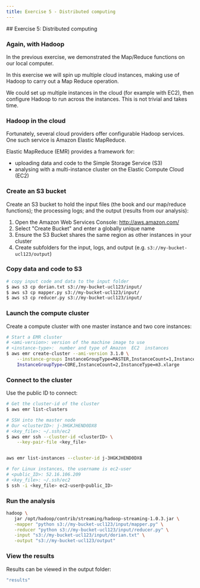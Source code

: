 ```yaml
---
title: Exercise 5 - Distributed computing
---
```


## Exercise 5: Distributed computing

### Again, with Hadoop

In the previous exercise, we demonstrated the Map/Reduce functions on our local computer.

In this exercise we will spin up multiple cloud instances, making use of Hadoop to carry out a Map Reduce operation.

We could set up multiple instances in the cloud (for example with EC2), then configure Hadoop to run across the instances. This is not trivial and takes time. 

### Hadoop in the cloud

Fortunately, several cloud providers offer configurable Hadoop services. One such service is Amazon Elastic MapReduce.

Elastic MapReduce (EMR) provides a framework for:

- uploading data and code to the Simple Storage Service (S3)
- analysing with a multi-instance cluster on the Elastic Compute Cloud (EC2)

### Create an S3 bucket

Create an S3 bucket to hold the input files (the book and our map/reduce functions); the processing logs; and the output (results from our analysis):

1. Open the Amazon Web Services Console: http://aws.amazon.com/
2. Select "Create Bucket" and enter a globally unique name
3. Ensure the S3 Bucket shares the same region as other instances in your cluster
4. Create subfolders for the input, logs, and output (e.g. ```s3://my-bucket-ucl123/output```)

<!-- 
May need to do more from here: http://docs.aws.amazon.com/ElasticMapReduce/latest/DeveloperGuide/emr-cli-install.html
-->

### Copy data and code to S3

``` bash
# copy input code and data to the input folder
$ aws s3 cp dorian.txt s3://my-bucket-ucl123/input/
$ aws s3 cp mapper.py s3://my-bucket-ucl123/input/
$ aws s3 cp reducer.py s3://my-bucket-ucl123/input/
```

### Launch the compute cluster

Create a compute cluster with one master instance and two core instances:

``` bash
# Start a EMR cluster
# <ami-version>: version of the machine image to use
# <instance-type>:  number and type of Amazon  EC2  instances
$ aws emr create-cluster --ami-version 3.1.0 \
    --instance-groups InstanceGroupType=MASTER,InstanceCount=1,InstanceType=m3.xlarge \ 
    InstanceGroupType=CORE,InstanceCount=2,InstanceType=m3.xlarge
```

### Connect to the cluster

Use the public ID to connect:

``` bash
# Get the cluster-id of the cluster
$ aws emr list-clusters

# SSH into the master node
# Our <clusterID>: j-3HGKJHEND0DX8
# <key_file>: ~/.ssh/ec2
$ aws emr ssh --cluster-id <clusterID> \
    --key-pair-file <key_file>


aws emr list-instances --cluster-id j-3HGKJHEND0DX8

# for Linux instances, the username is ec2-user
# <public_ID>: 52.16.106.209
# <key_file>: ~/.ssh/ec2
$ ssh -i <key_file> ec2-user@<public_ID>
```

### Run the analysis

``` bash
hadoop \
   jar /opt/hadoop/contrib/streaming/hadoop-streaming-1.0.3.jar \
   -mapper "python s3://my-bucket-ucl123/input/mapper.py" \
   -reducer "python s3://my-bucket-ucl123/input/reducer.py" \
   -input "s3://my-bucket-ucl123/input/dorian.txt" \
   -output "s3://my-bucket-ucl123/output"
```

### View the results

Results can be viewed in the output folder:

``` bash
"results"
```


